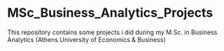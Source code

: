 # MSc_Business_Analytics_Projects
This repository contains some projects i did during my M.Sc. in Business Analytics (Athens University of Economics &amp; Business) 
